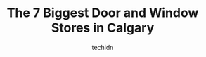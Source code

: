 ---
layout: ampstory
image: https://i0.wp.com/www.auto.or.id/wp-content/uploads/2023/06/asap-windows-doors-0-calgary-1686322601.jpeg?resize=640,853
author: techidn
featured: false
description: Calgary, Alberta, Canada is a haven for Door and Window enthusiasts, boasting an impressive array of 7 top-notch establishments. Whether youre a seasoned connoisseur or simply curious to ex
title: The 7 Biggest Door and Window Stores in Calgary
cover:
   title: The 7 Biggest Door and Window Stores in Calgary
   subtitle: AUTO.OR.ID
   background: https://www.auto.or.id/wp-content/uploads/2023/06/asap-windows-doors-0-calgary-1686322601.jpeg

pages: 
 - layout: thirds
   top: <h1>#1 Window Mart Calgary</h1>
   bottom: "<p>So I had windows installed recently and had 25 done. The install was fairly smooth and did not take too long. They look much better than the old windows and are going to </p>"
   background: https://www.auto.or.id/wp-content/uploads/2023/06/asap-windows-doors-1-calgary-1686322603.jpeg
   backgroundblur: true
 - layout: thirds
   top: <h1>#2 GreenFox Windows & Doors - Calgary</h1>
   bottom: "<p>5720 Burbank Crescent SE, Calgary, AB T2H 1Z6, Canada</p>"
   background: https://www.auto.or.id/wp-content/uploads/2023/06/asap-windows-doors-2-calgary-1686322604.jpeg
   cta:
      link: https://www.auto.or.id/the-7-biggest-door-and-window-stores-in-calgary/
      text: The 7 Biggest Door and Window Stores in Calgary
 - layout: thirds
   top: <h1>#3 A-Apollo Windows & Doors LTD Calgary</h1>
   bottom: "<p>3530 32 St NE #26, Calgary, AB T1Y 6G7, Canada</p>"
   background: https://images.unsplash.com/photo-1637160967973-88751d581827?ixlib=rb-4.0.3&ixid=MnwxMjA3fDB8MHxwaG90by1wYWdlfHx8fGVufDB8fHx8&auto=format&fit=crop&w=640&h=853&q=80
   cta:
      link: https://www.auto.or.id/the-7-biggest-door-and-window-stores-in-calgary/
      text: The 7 Biggest Door and Window Stores in Calgary
 - layout: thirds
   top: <h1>#4 Weather Pro Windows and Doors Calgary</h1>
   bottom: "<p>5915 40 St SE #11, Calgary, AB T2C 2H6, Canada</p>"
   background: https://images.unsplash.com/photo-1501432062811-61cbb25811dc?ixlib=rb-4.0.3&ixid=MnwxMjA3fDB8MHxwaG90by1wYWdlfHx8fGVufDB8fHx8&auto=format&fit=crop&w=640&h=853&q=80
   cta:
      link: https://www.auto.or.id/the-7-biggest-door-and-window-stores-in-calgary/
      text: The 7 Biggest Door and Window Stores in Calgary
 - layout: thirds
   top: <h1>#5 Ecoline Windows and Doors Calgary North</h1>
   bottom: "<p>600 Crowfoot Crescent NW Suite 340, Calgary, AB T3G 0B4, Canada</p>"
   background: https://images.unsplash.com/photo-1522120177514-2b16ebe5634d?ixlib=rb-4.0.3&ixid=MnwxMjA3fDB8MHxwaG90by1wYWdlfHx8fGVufDB8fHx8&auto=format&fit=crop&w=640&h=853&q=80
   cta:
      link: https://www.auto.or.id/the-7-biggest-door-and-window-stores-in-calgary/
      text: The 7 Biggest Door and Window Stores in Calgary
 - layout: thirds
   top: <h1>#6 Asap Windows & Doors</h1>
   bottom: "<p>4216 54 Ave SE #56, Calgary, AB T2C 2E3, Canada</p>"
   background: https://images.unsplash.com/photo-1484136063621-1acbc3b4ec98?ixlib=rb-4.0.3&ixid=MnwxMjA3fDB8MHxwaG90by1wYWdlfHx8fGVufDB8fHx8&auto=format&fit=crop&w=640&h=853&q=80
   cta:
      link: https://www.auto.or.id/the-7-biggest-door-and-window-stores-in-calgary/
      text: The 7 Biggest Door and Window Stores in Calgary
 - layout: thirds
   top: <h1>#7 EconoShield Windows & Doors</h1>
   bottom: "<p>264 Midpark Way SE #207, Calgary, AB T2X 1J6, Canada</p>"
   background: https://images.unsplash.com/photo-1596157783372-71ada8d5836b?ixlib=rb-4.0.3&ixid=MnwxMjA3fDB8MHxwaG90by1wYWdlfHx8fGVufDB8fHx8&auto=format&fit=crop&w=640&h=853&q=80
   cta:
      link: https://www.auto.or.id/the-7-biggest-door-and-window-stores-in-calgary/
      text: The 7 Biggest Door and Window Stores in Calgary
 - layout: thirds
   middle: Continue reading...
   background: https://images.unsplash.com/photo-1559384403-c23988dd4219?ixlib=rb-4.0.3&ixid=MnwxMjA3fDB8MHxwaG90by1wYWdlfHx8fGVufDB8fHx8&auto=format&fit=crop&w=640&h=853&q=80
   cta:
      link: https://www.auto.or.id/the-7-biggest-door-and-window-stores-in-calgary/
      text: The 7 Biggest Door and Window Stores in Calgary

---